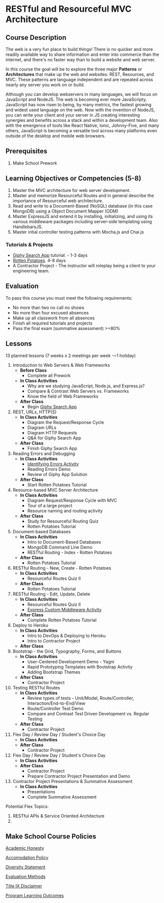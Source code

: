 # RESTful and Resourceful MVC Architecture

## Course Description

The web is a very fun place to build things! There is no quicker and more readily available way to share information and enter into commerce than the internet, and there's no faster way than to build a website and web server.

In this course the goal will be to explore the three major **Patterns** or **Architectures** that make up the web and websites: REST, Resources, and MVC. These patterns are language independent and are repeated across nearly any server you work on or build.

Although you can develop webservers in many languages, we will focus on JavaScript and NodeJS. The web is becoming ever more JavaScripty. JavaScript has now risen to being, by many metrics, the fastest growing and widest used language on the web. Now with the invention of NodeJS, you can write your client and your server in JS creating interesting synergies and benefits across a stack and within a development team. Also with the emergence of tools like React Native, Ionic, Johnny-Five, and many others, JavaScript is becoming a versatile tool across many platforms even outside of the desktop and mobile web browsers.

## Prerequisites

1. Make School Prework

## Learning Objectives or Competencies (5-8)

1. Master the MVC architecture for web server development.
1. Master and memorize Resourceful Routes and in general describe the importance of Resourceful web architecture.
1. Read and write to a Document-Based (NoSQL) database (in this case MongoDB) using a Object Document Mapper (ODM)
1. Master ExpressJS and extend it by installing, initializing, and using its various middleware packages including server-side templating using HandlebarsJS.
1. Master intial controller testing patterns with Mocha.js and Chai.js

### Tutorials & Projects

- [Giphy Search App](https://www.makeschool.com/online-courses/tutorials/giphy-search-app-with-node-js/your-node-environment) tutorial. - 1-3 days
- [Rotten Potatoes](https://www.makeschool.com/online-courses/tutorials/rotten-potatoes-movie-reviews-with-express-js/bootstrap-an-express-project). 4-8 days
- A Contractor Project - The instructor will roleplay being a client to your engineering team.

## Evaluation

To pass this course you must meet the following requirements:

- No more than two no call no shows
- No more than four excused absences
- Make up all classwork from all absences
- Finish all required tutorials and projects
- Pass the final exam (summative assessment) >=80%


## Lessons

13 planned lessons (7 weeks x 2 meetings per week -~1 holiday)

1. Introduction to Web Servers & Web Frameworks
    - **Before Class**
        -  Complete all Prework
    - **In Class Activities** 
        - Why are we studying JavaScript, Node.js, and Express.js?
        - Compare & Contrast Web Servers vs. Frameworks
        - Know the field of Web Frameworks
    - **After Class**
        - Begin [Giphy Search App](https://www.makeschool.com/online-courses/tutorials/giphy-search-app-with-node-js/your-node-environment)
1. REST, URLs, HTTP(S)
    - **In Class Activities**
        - Diagram the Request/Response Cycle
        - Diagram URLs
        - Diagram HTTP Requests
        - Q&A for Giphy Search App
    - **After Class**
        - Finish Giphy Search App
1. Reading Errors and Debugging
    - **In Class Activities** 
        - [Identifying Errors Activity](https://developer.mozilla.org/en-US/docs/Web/JavaScript/Reference/Errors)
        - Reading Errors Demo
        - Review of Giphy App Solution
    - **After Class**
        - Start Rotten Potatoes Tutorial
1. Resource-based MVC Server Architecture
    - **In Class Activities**
        - Diagram Request/Response Cycle with MVC
        - Tour of a large project
        - Resource naming and routing activity
    - **After Class**
        - Study for Resourceful Routing Quiz
        - Rotten Potatoes Tutorial
1. Document-based Databases
    - **In Class Activities**
        - Intro to Document-Based Databases
        - MongoDB Command Line Demo
        - RESTful Routing - Index - Rotten Potatoes
    - **After Class**
         - Rotten Potatoes Tutorial
1. RESTful Routing - New, Create - Rotten Potatoes
    - **In Class Activities**
        - Resourceful Routes Quiz II
    - **After Class**
         - Rotten Potatoes Tutorial
1. RESTful Routing - Edit, Update, Delete
    - **In Class Activities**
        - Resourceful Routes Quiz II
        - [Express Custom Middleware Activity](https://expressjs.com/en/guide/writing-middleware.html)
    - **After Class**
         - Complete Rotten Potatoes Tutorial
1. Deploy to Heroku
    - **In Class Activities**
        - Intro to DevOps & Deploying to Heroku
        - Intro to Contractor Project
    - **After Class**
1. Bootstrap - the Grid, Typography, Forms, and Buttons 
    - **In Class Activities**
        - User-Centered Development Demo - Yagni
        - Rapid Prototyping Templates with Bootstrap Activity
        - Adding Bootstrap Themes
    - **After Class**
        - Contractor Project
1. Testing RESTful Routes
    - **In Class Activities**
        - Review types of tests - Unit/Model, Route/Controller, Interaction/End-to-End/View
        - Route/Controller Test Demo
        - Compare and Contrast Test Driven Development vs. Regular Testing
    - **After Class**
        - Contractor Project
1. Flex Day / Review Day / Student's Choice Day
    - **In Class Activities**
    - **After Class**
        - Contractor Project
1. Flex Day / Review Day / Student's Choice Day
    - **In Class Activities**
    - **After Class**
        - Contractor Project
        - Prepare Contractor Project Presentation and Demo
1. Contractor Project Presentations & Summative Assessment
    - **In Class Activities**
        - Presentations
        - Complete Summative Assessment

Potential Flex Topics:

1. RESTful APIs & Service Oriented Architecture 
1. 

## Make School Course Policies

[Academic Honesty](https://github.com/Product-College-Courses/Common-Syllabus-Sections/blob/master/Academic-Honesty-and-Plagiarism.md)

[Accomodation Policy](https://github.com/Product-College-Courses/Common-Syllabus-Sections/blob/master/Accommodation-Policy.md)

[Diversity Statement](https://github.com/Product-College-Courses/Common-Syllabus-Sections/blob/master/Diversity-Statement.md)

[Evaluation Methods](https://github.com/Product-College-Courses/Common-Syllabus-Sections/blob/master/Evaluation-Methods.md)

[Title IX Disclaimer](https://github.com/Product-College-Courses/Common-Syllabus-Sections/blob/master/Evaluations-Title-X-Disclaimer.md)

[Program Learning Outcomes](https://github.com/Product-College-Courses/Common-Syllabus-Sections/blob/master/Program-Learning-Outcomes.md)
